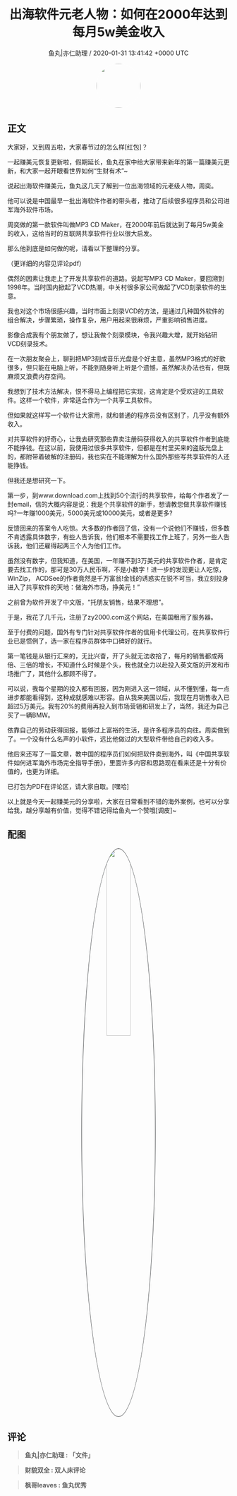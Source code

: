 <h1 align="center">出海软件元老人物：如何在2000年达到每月5w美金收入</h1>
<p align="center">
    <a>鱼丸|亦仁助理 / 2020-01-31 13:41:42 &#43;0000 UTC</a>
</p>

<div align="center">
    <img src="https://images.zsxq.com/FtTHJfWYtR2To4jzwGiUQdhHaRRa?e=1590940799&amp;token=kIxbL07-8jAj8w1n4s9zv64FuZZNEATmlU_Vm6zD:AMY_BShrw-7TP6Fmqq7D-Deyytw=" width="100" height="100" style="border:1px solid;border-radius:50%; color:#ffffff"/>
</div>

## 正文

<div>
 

大家好，又到周五啦，大家春节过的怎么样[红包]？

一起赚美元恢复更新啦，假期延长，鱼丸在家中给大家带来新年的第一篇赚美元更新，和大家一起开眼看世界如何“生财有术”~

说起出海软件赚美元，鱼丸这几天了解到一位出海领域的元老级人物，周奕。

他可以说是中国最早一批出海软件作者的带头者，推动了后续很多程序员和公司进军海外软件市场。

周奕做的第一款软件叫做MP3 CD Maker，在2000年前后就达到了每月5w美金的收入，这给当时的互联网共享软件行业以很大启发。

那么他到底是如何做的呢，请看以下整理的分享。

（更详细的内容见评论pdf）

偶然的因素让我走上了开发共享软件的道路。说起写MP3 CD Maker，要回溯到1998年。当时国内掀起了VCD热潮，中关村很多家公司做起了VCD刻录软件的生意。

我也对这个市场很感兴趣，当时市面上刻录VCD的方法，是通过几种国外软件的组合解决，步骤繁琐，操作复杂，用户用起来很麻烦，严重影响销售进度。

影像合成我有个朋友做了，想让我做个刻录模块，令我兴趣大增，就开始钻研VCD刻录技术。

在一次朋友聚会上，聊到把MP3刻成音乐光盘是个好主意，虽然MP3格式的好歌很多，但只能在电脑上听，不能到随身听上听是个遗憾，虽然解决办法也有，但既麻烦又浪费内存空间。

我想到了技术方法解决，恨不得马上编程把它实现，这肯定是个受欢迎的工具软件。这样一个软件，非常适合作为一个共享工具软件。

但如果就这样写一个软件让大家用，就和普通的程序员没有区别了，几乎没有额外收入。

对共享软件的好奇心，让我去研究那些靠卖注册码获得收入的共享软件作者到底能不能挣钱。在这以前，我使用过很多共享软件，但都是在村里买来的盗版光盘上的，都附带着破解的注册码，我也实在不能理解为什么国外那些写共享软件的人还能挣钱。

但我还是想研究一下。

第一步，到www.download.com上找到50个流行的共享软件，给每个作者发了一封email，信的大概内容是说：我是个共享软件的新手，想请教您做共享软件赚钱吗?一年赚1000美元，5000美元或10000美元，或者是更多?

反馈回来的答案令人吃惊。大多数的作者回了信，没有一个说他们不赚钱，但多数不肯透露具体数字，有些人告诉我，他们根本不需要找工作上班了，另外一些人告诉我，他们还雇得起两三个人为他们工作。

虽然没有数字，但我知道，在美国，一年赚不到3万美元的共享软件作者，是肯定要去找工作的，那可是30万人民币啊，不是小数字！进一步的发现更让人吃惊，WinZip， ACDSee的作者竟然是千万富翁!金钱的诱惑实在锐不可当，我立刻投身进入了共享软件的天地：做海外市场，挣美元！”

之前曾为软件开发了中文版，“托朋友销售，结果不理想”。

于是，我花了几千元，注册了zy2000.com这个网站，在美国租用了服务器。

至于付费的问题，国外有专门针对共享软件作者的信用卡代理公司，在共享软件行业已是惯例了，选一家在程序员群体中口碑好的就行。

第一笔钱是从银行汇来的，无比兴奋，开了头就无法收拾了，每月的销售都成两倍、三倍的增长，不知道什么时候是个头，我也就全力以赴投入英文版的开发和市场推广了，其他什么都顾不得了。

可以说，我每个星期的投入都有回报，因为刚进入这一领域，从不懂到懂，每一点进步都能看得到，这种成就感难以形容。自从我来美国以后，我现在月销售收入已超过5万美元。我有20%的费用再投入到市场营销和研发上了，当然，我还为自己买了一辆BMW。

依靠自己的劳动获得回报，能够过上富裕的生活，是许多程序员的向往。周奕做到了。一个没有什么名声的小软件，远比他做过的大型软件带给自己的收入多。

他后来还写了一篇文章，教中国的程序员们如何把软件卖到海外，叫《中国共享软件如何进军海外市场完全指导手册》，里面许多内容和思路现在看来还是十分有价值的，也更为详细。

已打包为PDF在评论区，请大家自取。[嘿哈]

以上就是今天一起赚美元的分享啦，大家在日常看到不错的海外案例，也可以分享给我，越分享越有价值，觉得不错记得给鱼丸一个赞哦[调皮]~
</div>

## 配图
<div class="image" align="center">

<img src="https://images.zsxq.com/FkjDNjqWfHdKWxRmKDgPWEXxLprb?e=1590940799&amp;token=kIxbL07-8jAj8w1n4s9zv64FuZZNEATmlU_Vm6zD:8dvc6RJ_4eD_4tfoeL1XyqE-O5s=" width="33%" height="33%" style="border:1px solid;border-radius:50%; color:#3c3f41"/>

</div>

## 评论

<div align="left">
<div>

<blockquote >
<span> <strong>鱼丸|亦仁助理 : 「文件」 </strong></span>
</blockquote>

<blockquote >
<span> <strong>财貌双全 : 双人床评论 </strong></span>
</blockquote>

<blockquote >
<span> <strong>枫哥leaves : 鱼丸优秀 </strong></span>
</blockquote>

</div>
</div>